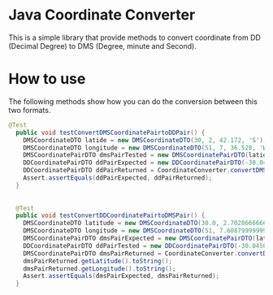 # Java Coordinate Converter

This is a simple library that provide methods to convert coordinate from DD (Decimal Degree) to DMS (Degree, minute and Second).

# How to use

The following methods show how you can do the conversion between this two formats.

```Java
@Test
  public void testConvertDMSCoordinatePairtoDDPair() {
    DMSCoordinateDTO latide = new DMSCoordinateDTO(30, 2, 42.172, 'S');
    DMSCoordinateDTO longitude = new DMSCoordinateDTO(51, 7, 36.528, 'W');
    DMSCoordinatePairDTO dmsPairTested = new DMSCoordinatePairDTO(latide, longitude);
    DDCoordinatePairDTO ddPairExpected = new DDCoordinatePairDTO(-30.04504777777778D,-51.12681333333333D);
    DDCoordinatePairDTO ddPairReturned = CoordinateConverter.convertDMSCoordinatePairtoDDPair(dmsPairTested);
    Assert.assertEquals(ddPairExpected, ddPairReturned);
  }
  
  
  @Test
  public void testConvertDDCoordinatePairtoDMSPair() {
    DMSCoordinateDTO latitude = new DMSCoordinateDTO(30.0, 2.702866666666708, 42.17200000000247, 'S');
    DMSCoordinateDTO longitude = new DMSCoordinateDTO(51, 7.60879999999986, 36.52799999999161, 'W');
    DMSCoordinatePairDTO dmsPairExpected = new DMSCoordinatePairDTO(latitude, longitude);
    DDCoordinatePairDTO ddPairTested = new DDCoordinatePairDTO(-30.04504777777778D,-51.12681333333333D);
    DMSCoordinatePairDTO dmsPairReturned = CoordinateConverter.convertDDCoordinatePairToDMSPair(ddPairTested);
    dmsPairReturned.getLatitude().toString();
    dmsPairReturned.getLongitude().toString();
    Assert.assertEquals(dmsPairExpected, dmsPairReturned);
  }
```

